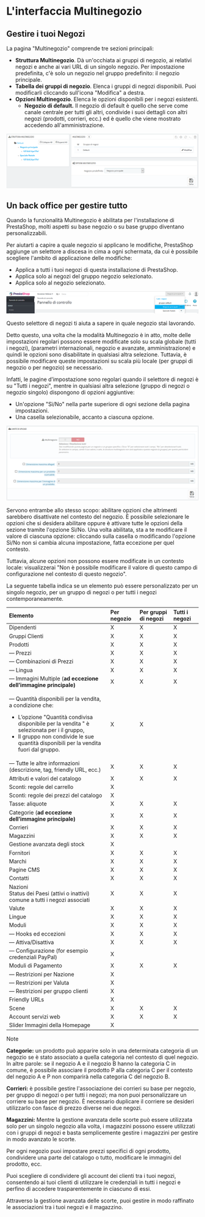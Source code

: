 # L'interfaccia Multinegozio

## Gestire i tuoi Negozi <a id="L&apos;interfacciaMultinegozio-GestireituoiNegozi"></a>

La pagina "Multinegozio" comprende tre sezioni principali:

* **Struttura Multinegozio**. Dà un'occhiata ai gruppi di negozio, ai relativi negozi e anche ai vari URL di un singolo negozio. Per impostazione predefinita, c'è solo un negozio nel gruppo predefinito: il negozio principale.
* **Tabella dei gruppi di negozio**. Elenca i gruppi di negozi disponibili. Puoi modificarli cliccando sull'icona "Modifica" a destra.
* **Opzioni Multinegozio**. Elenca le opzioni disponibili per i negozi esistenti.
  * **Negozio di default.** Il negozio di default è quello che serve come canale centrale per tutti gli altri, condivide i suoi dettagli con altri negozi \(prodotti, corrieri, ecc.\) ed è quello che viene mostrato accedendo all'amministrazione.

![](../../.gitbook/assets/54267616.png)

## Un back office per gestire tutto <a id="L&apos;interfacciaMultinegozio-Unbackofficepergestiretutto"></a>

Quando la funzionalità Multinegozio è abilitata per l'installazione di PrestaShop, molti aspetti su base negozio o su base gruppo diventano personalizzabili.

Per aiutarti a capire a quale negozio si applicano le modifiche, PrestaShop aggiunge un selettore a discesa in cima a ogni schermata, da cui è possibile scegliere l'ambito di applicazione delle modifiche:

* Applica a tutti i tuoi negozi di questa installazione di PrestaShop.
* Applica solo ai negozi del gruppo negozio selezionato.
* Applica solo al negozio selezionato.

![](../../.gitbook/assets/54267617.png)

Questo selettore di negozi ti aiuta a sapere in quale negozio stai lavorando.

Detto questo, una volta che la modalità Multinegozio è in atto, molte delle impostazioni regolari possono essere modificate solo su scala globale \(tutti i negozi\), \(parametri internazionali, negozio e avanzate, amministrazione\) e quindi le opzioni sono disabilitate in qualsiasi altra selezione. Tuttavia, è possibile modificare queste impostazioni su scala più locale \(per gruppi di negozio o per negozio\) se necessario.

Infatti, le pagine d’impostazione sono regolari quando il selettore di negozi è su "Tutti i negozi", mentre in qualsiasi altra selezione \(gruppo di negozi o negozio singolo\) dispongono di opzioni aggiuntive:

* Un'opzione "Sì/No" nella parte superiore di ogni sezione della pagina impostazioni.
* Una casella selezionabile, accanto a ciascuna opzione.

![](../../.gitbook/assets/54267618.png)

Servono entrambe allo stesso scopo: abilitare opzioni che altrimenti sarebbero disattivate nel contesto del negozio. È possibile selezionare le opzioni che si desidera abilitare oppure è attivare tutte le opzioni della sezione tramite l'opzione Sì/No. Una volta abilitata, sta a te modificare il valore di ciascuna opzione: cliccando sulla casella o modificando l'opzione Sì/No non si cambia alcuna impostazione, fatta eccezione per quel contesto.

Tuttavia, alcune opzioni non possono essere modificate in un contesto locale: visualizzerai "Non è possibile modificare il valore di questo campo di configurazione nel contesto di questo negozio".

La seguente tabella indica se un elemento può essere personalizzato per un singolo negozio, per un gruppo di negozi o per tutti i negozi contemporaneamente.

<table>
  <thead>
    <tr>
      <th style="text-align:left">Elemento</th>
      <th style="text-align:left">Per negozio</th>
      <th style="text-align:left">Per gruppi di negozi</th>
      <th style="text-align:left">Tutti i negozi</th>
    </tr>
  </thead>
  <tbody>
    <tr>
      <td style="text-align:left">Dipendenti</td>
      <td style="text-align:left">X</td>
      <td style="text-align:left">X</td>
      <td style="text-align:left">X</td>
    </tr>
    <tr>
      <td style="text-align:left">Gruppi Clienti</td>
      <td style="text-align:left">X</td>
      <td style="text-align:left">X</td>
      <td style="text-align:left">X</td>
    </tr>
    <tr>
      <td style="text-align:left">Prodotti</td>
      <td style="text-align:left">X</td>
      <td style="text-align:left">X</td>
      <td style="text-align:left">X</td>
    </tr>
    <tr>
      <td style="text-align:left">&#x2014; Prezzi</td>
      <td style="text-align:left">X</td>
      <td style="text-align:left">X</td>
      <td style="text-align:left">X</td>
    </tr>
    <tr>
      <td style="text-align:left">&#x2014; Combinazioni di Prezzi</td>
      <td style="text-align:left">X</td>
      <td style="text-align:left">X</td>
      <td style="text-align:left">X</td>
    </tr>
    <tr>
      <td style="text-align:left">&#x2014; Lingua</td>
      <td style="text-align:left">X</td>
      <td style="text-align:left">X</td>
      <td style="text-align:left">X</td>
    </tr>
    <tr>
      <td style="text-align:left">&#x2014; Immagini Multiple (<b>ad eccezione dell&#x2019;immagine principale)</b>
      </td>
      <td style="text-align:left">X</td>
      <td style="text-align:left">X</td>
      <td style="text-align:left">X</td>
    </tr>
    <tr>
      <td style="text-align:left">
        <p>&#x2014; Quantit&#xE0; disponibili per la vendita, a condizione che:</p>
        <ul>
          <li>L&#x2019;opzione &quot;Quantit&#xE0; condivisa disponibile per la vendita
            &quot; &#xE8; selezionata per i il gruppo,</li>
          <li>Il gruppo non condivide le sue quantit&#xE0; disponibili per la vendita
            fuori dal gruppo.</li>
        </ul>
      </td>
      <td style="text-align:left">X</td>
      <td style="text-align:left">X</td>
      <td style="text-align:left"></td>
    </tr>
    <tr>
      <td style="text-align:left">&#x2014; Tutte le altre informazioni (descrizione, tag, friendly URL,
        ecc.)</td>
      <td style="text-align:left">X</td>
      <td style="text-align:left">X</td>
      <td style="text-align:left">X</td>
    </tr>
    <tr>
      <td style="text-align:left">Attributi e valori del catalogo</td>
      <td style="text-align:left">X</td>
      <td style="text-align:left">X</td>
      <td style="text-align:left">X</td>
    </tr>
    <tr>
      <td style="text-align:left">Sconti: regole del carrello</td>
      <td style="text-align:left">X</td>
      <td style="text-align:left"></td>
      <td style="text-align:left"></td>
    </tr>
    <tr>
      <td style="text-align:left">Sconti: regole dei prezzi del catalogo</td>
      <td style="text-align:left">X</td>
      <td style="text-align:left"></td>
      <td style="text-align:left"></td>
    </tr>
    <tr>
      <td style="text-align:left">Tasse: aliquote</td>
      <td style="text-align:left">X</td>
      <td style="text-align:left">X</td>
      <td style="text-align:left">X</td>
    </tr>
    <tr>
      <td style="text-align:left">Categorie (<b>ad eccezione dell&#x2019;immagine principale)</b>
      </td>
      <td style="text-align:left">X</td>
      <td style="text-align:left">X</td>
      <td style="text-align:left">X</td>
    </tr>
    <tr>
      <td style="text-align:left">Corrieri</td>
      <td style="text-align:left">X</td>
      <td style="text-align:left">X</td>
      <td style="text-align:left">X</td>
    </tr>
    <tr>
      <td style="text-align:left">Magazzini</td>
      <td style="text-align:left">X</td>
      <td style="text-align:left">X</td>
      <td style="text-align:left">X</td>
    </tr>
    <tr>
      <td style="text-align:left">Gestione avanzata degli stock</td>
      <td style="text-align:left">X</td>
      <td style="text-align:left"></td>
      <td style="text-align:left"></td>
    </tr>
    <tr>
      <td style="text-align:left">Fornitori</td>
      <td style="text-align:left">X</td>
      <td style="text-align:left">X</td>
      <td style="text-align:left">X</td>
    </tr>
    <tr>
      <td style="text-align:left">Marchi</td>
      <td style="text-align:left">X</td>
      <td style="text-align:left">X</td>
      <td style="text-align:left">X</td>
    </tr>
    <tr>
      <td style="text-align:left">Pagine CMS</td>
      <td style="text-align:left">X</td>
      <td style="text-align:left">X</td>
      <td style="text-align:left">X</td>
    </tr>
    <tr>
      <td style="text-align:left">Contatti</td>
      <td style="text-align:left">X</td>
      <td style="text-align:left">X</td>
      <td style="text-align:left">X</td>
    </tr>
    <tr>
      <td style="text-align:left">Nazioni
        <br />Status dei Paesi (attivi o inattivi) comune a tutti i negozi associati</td>
      <td
      style="text-align:left">X</td>
        <td style="text-align:left">X</td>
        <td style="text-align:left">X</td>
    </tr>
    <tr>
      <td style="text-align:left">Valute</td>
      <td style="text-align:left">X</td>
      <td style="text-align:left">X</td>
      <td style="text-align:left">X</td>
    </tr>
    <tr>
      <td style="text-align:left">Lingue</td>
      <td style="text-align:left">X</td>
      <td style="text-align:left">X</td>
      <td style="text-align:left">X</td>
    </tr>
    <tr>
      <td style="text-align:left">Moduli</td>
      <td style="text-align:left">X</td>
      <td style="text-align:left">X</td>
      <td style="text-align:left">X</td>
    </tr>
    <tr>
      <td style="text-align:left">&#x2014; Hooks ed eccezioni</td>
      <td style="text-align:left">X</td>
      <td style="text-align:left">X</td>
      <td style="text-align:left">X</td>
    </tr>
    <tr>
      <td style="text-align:left">&#x2014; Attiva/Disattiva</td>
      <td style="text-align:left">X</td>
      <td style="text-align:left">X</td>
      <td style="text-align:left">X</td>
    </tr>
    <tr>
      <td style="text-align:left">&#x2014; Configurazione (for esempio credenziali PayPal)</td>
      <td style="text-align:left">X</td>
      <td style="text-align:left"></td>
      <td style="text-align:left"></td>
    </tr>
    <tr>
      <td style="text-align:left">Moduli di Pagamento</td>
      <td style="text-align:left">X</td>
      <td style="text-align:left">X</td>
      <td style="text-align:left">X</td>
    </tr>
    <tr>
      <td style="text-align:left">&#x2014; Restrizioni per Nazione</td>
      <td style="text-align:left">X</td>
      <td style="text-align:left"></td>
      <td style="text-align:left"></td>
    </tr>
    <tr>
      <td style="text-align:left">&#x2014; Restrizioni per Valuta</td>
      <td style="text-align:left">X</td>
      <td style="text-align:left"></td>
      <td style="text-align:left"></td>
    </tr>
    <tr>
      <td style="text-align:left">&#x2014; Restrizioni per gruppo clienti</td>
      <td style="text-align:left">X</td>
      <td style="text-align:left"></td>
      <td style="text-align:left"></td>
    </tr>
    <tr>
      <td style="text-align:left">Friendly URLs</td>
      <td style="text-align:left">X</td>
      <td style="text-align:left"></td>
      <td style="text-align:left"></td>
    </tr>
    <tr>
      <td style="text-align:left">Scene</td>
      <td style="text-align:left">X</td>
      <td style="text-align:left">X</td>
      <td style="text-align:left">X</td>
    </tr>
    <tr>
      <td style="text-align:left">Account servizi web</td>
      <td style="text-align:left">X</td>
      <td style="text-align:left">X</td>
      <td style="text-align:left">X</td>
    </tr>
    <tr>
      <td style="text-align:left">Slider Immagini della Homepage</td>
      <td style="text-align:left">X</td>
      <td style="text-align:left"></td>
      <td style="text-align:left"></td>
    </tr>
  </tbody>
</table>

Note

**Categorie:** un prodotto può apparire solo in una determinata categoria di un negozio se è stato associato a quella categoria nel contesto di quel negozio. In altre parole: se il negozio A e il negozio B hanno la categoria C in comune, è possibile associare il prodotto P alla categoria C per il contesto del negozio A e P non comparirà nella categoria C del negozio B.

**Corrieri:** è possibile gestire l'associazione dei corrieri su base per negozio, per gruppo di negozi o per tutti i negozi; ma non puoi personalizzare un corriere su base per negozio. È necessario duplicare il corriere se desideri utilizzarlo con fasce di prezzo diverse nei due negozi.

**Magazzini:** Mentre la gestione avanzata delle scorte può essere utilizzata solo per un singolo negozio alla volta, i magazzini possono essere utilizzati con i gruppi di negozi e basta semplicemente gestire i magazzini per gestire in modo avanzato le scorte.

Per ogni negozio puoi impostare prezzi specifici di ogni prodotto, condividere una parte del catalogo o tutto, modificare le immagini del prodotto, ecc.

Puoi scegliere di condividere gli account dei clienti tra i tuoi negozi, consentendo ai tuoi clienti di utilizzare le credenziali in tutti i negozi e perfino di accedere trasparentemente in ciascuno di essi.

Attraverso la gestione avanzata delle scorte, puoi gestire in modo raffinato le associazioni tra i tuoi negozi e il magazzino.

